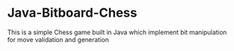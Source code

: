 # Java-Bitboard-Chess
This is a simple Chess game built in Java which implement bit manipulation for move validation and generation
